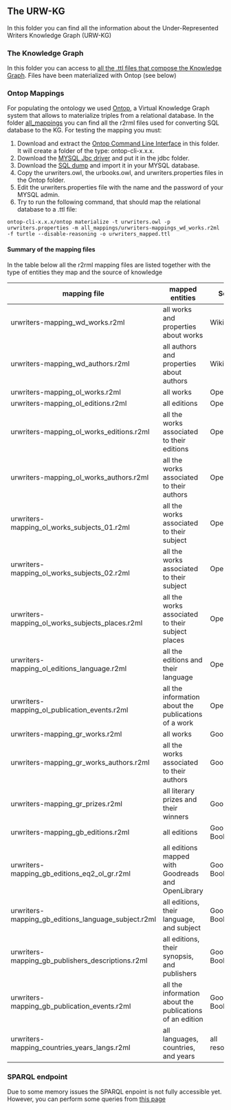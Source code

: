 ## The URW-KG
In this folder you can find all the information about the Under-Represented Writers Knowledge Graph (URW-KG)

### The Knowledge Graph
In this folder you can access to [all the .ttl files that compose the Knowledge Graph](https://drive.google.com/drive/folders/1YZ1a5vfcm_s-k9xl7W5jdBOD0uLb5MmP?usp=sharing). Files have been materialized with Ontop (see below)

### Ontop Mappings

For populating the ontology we used [Ontop](https://ontop-vkg.org/), a Virtual Knowledge Graph system that allows to materialize triples from a relational database. In the folder [all_mappings](./all_mappings) you can find all the r2rml files used for converting SQL database to the KG. For testing the mapping you must:
1. Download and extract the [Ontop Command Line Interface](https://ontop-vkg.org/guide/cli) in this folder. It will create a folder of the type: ontop-cli-x.x.x.
2. Download the [MYSQL Jbc driver](https://dev.mysql.com/downloads/connector/j/) and put it in the jdbc folder.
3. Download the [SQL dump](https://drive.google.com/drive/folders/105fXg-ftZldQBNVzPCdDwZzZGLOteeA5?usp=sharing) and import it in your MYSQL database.
4. Copy the urwriters.owl, the urbooks.owl, and urwriters.properties files in the Ontop folder.
5. Edit the urwriters.properties file with the name and the password of your MYSQL admin.  
6. Try to run the following command, that should map the relational database to a .ttl file:

```
ontop-cli-x.x.x/ontop materialize -t urwriters.owl -p urwriters.properties -m all_mappings/urwriters-mappings_wd_works.r2ml -f turtle --disable-reasoning -o urwriters_mapped.ttl
```

#### Summary of the mapping files
In the table below all the r2rml mapping files are listed together with the type of entities they map and the source of knowledge

|**mapping file**|**mapped entities**|**Source**|
|-----------------|------------------|----------|
|urwriters-mapping_wd_works.r2ml|all works and properties about works|Wikidata|
|urwriters-mapping_wd_authors.r2ml|all authors and properties about authors|Wikidata|
|urwriters-mapping_ol_works.r2ml|all works|OpenLibrary|
|urwriters-mapping_ol_editions.r2ml|all editions|OpenLibrary|
|urwriters-mapping_ol_works_editions.r2ml|all the works associated to their editions|OpenLibrary|
|urwriters-mapping_ol_works_authors.r2ml|all the works associated to their authors|OpenLibrary|
|urwriters-mapping_ol_works_subjects_01.r2ml|all the works associated to their subject|OpenLibrary|
|urwriters-mapping_ol_works_subjects_02.r2ml|all the works associated to their subject|OpenLibrary|
|urwriters-mapping_ol_works_subjects_places.r2ml|all the works associated to their subject places|OpenLibrary|
|urwriters-mapping_ol_editions_language.r2ml|all the editions and their language|OpenLibrary|
|urwriters-mapping_ol_publication_events.r2ml|all the information about the publications of a work|OpenLibrary|
|urwriters-mapping_gr_works.r2ml|all works|Goodreads|
|urwriters-mapping_gr_works_authors.r2ml|all the works associated to their authors|Goodreads|
|urwriters-mapping_gr_prizes.r2ml|all literary prizes and their winners|Goodreads|
|urwriters-mapping_gb_editions.r2ml|all editions|Google Books|
|urwriters-mapping_gb_editions_eq2_ol_gr.r2ml|all editions mapped with Goodreads and OpenLibrary|Google Books|
|urwriters-mapping_gb_editions_language_subject.r2ml|all editions, their language, and subject|Google Books|
|urwriters-mapping_gb_publishers_descriptions.r2ml|all editions, their synopsis, and publishers|Google Books|
|urwriters-mapping_gb_publication_events.r2ml|all the information about the publications of an edition|Google Books|
|urwriters-mapping_countries_years_langs.r2ml|all languages, countries, and years|all resources|

### SPARQL endpoint
Due to some memory issues the SPARQL enpoint is not fully accessible yet. However, you can perform some queries from [this page](https://underrepresented.di.unito.it/index.php/sparql-queries/)
